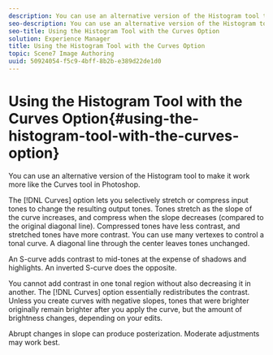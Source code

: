 ```yaml
---
description: You can use an alternative version of the Histogram tool to make it work more like the Curves tool in Photoshop.
seo-description: You can use an alternative version of the Histogram tool to make it work more like the Curves tool in Photoshop.
seo-title: Using the Histogram Tool with the Curves Option
solution: Experience Manager
title: Using the Histogram Tool with the Curves Option
topic: Scene7 Image Authoring
uuid: 50924054-f5c9-4bff-8b2b-e389d22de1d0
---
```


# Using the Histogram Tool with the Curves Option{#using-the-histogram-tool-with-the-curves-option}

You can use an alternative version of the Histogram tool to make it work more like the Curves tool in Photoshop.

The [!DNL Curves] option lets you selectively stretch or compress input tones to change the resulting output tones. Tones stretch as the slope of the curve increases, and compress when the slope decreases (compared to the original diagonal line). Compressed tones have less contrast, and stretched tones have more contrast. You can use many vertexes to control a tonal curve. A diagonal line through the center leaves tones unchanged.

An S-curve adds contrast to mid-tones at the expense of shadows and highlights. An inverted S-curve does the opposite.

You cannot add contrast in one tonal region without also decreasing it in another. The [!DNL Curves] option essentially redistributes the contrast. Unless you create curves with negative slopes, tones that were brighter originally remain brighter after you apply the curve, but the amount of brightness changes, depending on your edits.

Abrupt changes in slope can produce posterization. Moderate adjustments may work best. 
